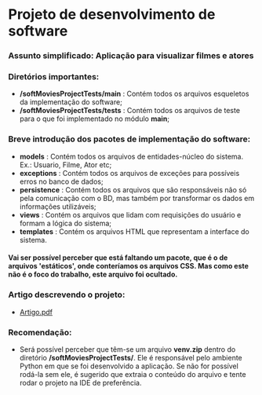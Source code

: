 # Projeto de desenvolvimento de software

### Assunto simplificado: Aplicação para visualizar filmes e atores

### Diretórios importantes:
  * **/softMoviesProjectTests/main**  : Contém todos os arquivos esqueletos da implementação do software;
  * **/softMoviesProjectTests/tests** : Contém todos os arquivos de teste para o que foi implementado no módulo **main**;

### Breve introdução dos pacotes de implementação do software:
  - **models**      : Contém todos os arquivos de entidades-núcleo do sistema. Ex.: Usuario, Filme, Ator etc;
  - **exceptions**  : Contém todos os arquivos de exceções para possíveis erros no banco de dados;
  - **persistence** : Contém todos os arquivos que são responsáveis não só pela comunicação com o BD, mas também por transformar os dados em informações utilizáveis;
  - **views**       : Contém os arquivos que lidam com requisições do usuário e formam a lógica do sistema;
  - **templates**   : Contém os arquivos HTML que representam a interface do sistema.
  #### Vai ser possível perceber que está faltando um pacote, que é o de arquivos 'estáticos', onde conteríamos os arquivos CSS. Mas como este não é o foco do trabalho, este arquivo foi ocultado.

### Artigo descrevendo o projeto:
  * [Artigo.pdf](https://github.com/matheusrnk/trab-source-soft/blob/main/Artigo.pdf)

### Recomendação:
  * Será possível perceber que têm-se um arquivo **venv.zip** dentro do diretório **/softMoviesProjectTests/**. Ele é responsável pelo ambiente Python em que se foi desenvolvido a aplicação. Se não for possível rodá-la sem ele, é sugerido que extraia o conteúdo do arquivo e tente rodar o projeto na IDE de preferência.
